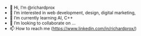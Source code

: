 - 👋 Hi, I’m @richardprox
- 👀 I’m interested in web development, design, digital marketing, 
- 🌱 I’m currently learning AI, C++
- 💞️ I’m looking to collaborate on ...
- 📫 How to reach me (https://www.linkedin.com/in/richardprox/)

<!---
richardprox/richardprox is a ✨ special ✨ repository because its `README.md` (this file) appears on your GitHub profile.
You can click the Preview link to take a look at your changes.
--->
